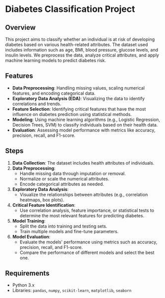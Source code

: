 # Diabetes Classification Project

## Overview
This project aims to classify whether an individual is at risk of developing diabetes based on various health-related attributes. The dataset used includes information such as age, BMI, blood pressure, glucose levels, and insulin levels. We preprocess the data, analyze critical attributes, and apply machine learning models to predict diabetes risk.

## Features
- **Data Preprocessing**: Handling missing values, scaling numerical features, and encoding categorical data.
- **Exploratory Data Analysis (EDA)**: Visualizing the data to identify correlations and trends.
- **Feature Selection**: Identifying critical features that have the most influence on diabetes prediction using statistical methods.
- **Modeling**: Using machine learning algorithms (e.g., Logistic Regression, Decision Trees, SVM) to classify individuals based on their health data.
- **Evaluation**: Assessing model performance with metrics like accuracy, precision, recall, and F1-score.

## Steps
1. **Data Collection**: The dataset includes health attributes of individuals.
2. **Data Preprocessing**:
   - Handle missing data through imputation or removal.
   - Normalize or scale the numerical attributes.
   - Encode categorical attributes as needed.
3. **Exploratory Data Analysis**:
   - Visualize the relationships between attributes (e.g., correlation heatmaps, box plots).
4. **Critical Feature Identification**:
   - Use correlation analysis, feature importance, or statistical tests to determine the most relevant features for predicting diabetes.
5. **Model Training**:
   - Split the data into training and testing sets.
   - Train multiple models and fine-tune parameters.
6. **Model Evaluation**:
   - Evaluate the models' performance using metrics such as accuracy, precision, recall, and F1-score.
   - Compare the performance of different models and select the best one.

## Requirements
- Python 3.x
- Libraries: `pandas`, `numpy`, `scikit-learn`, `matplotlib`, `seaborn`

